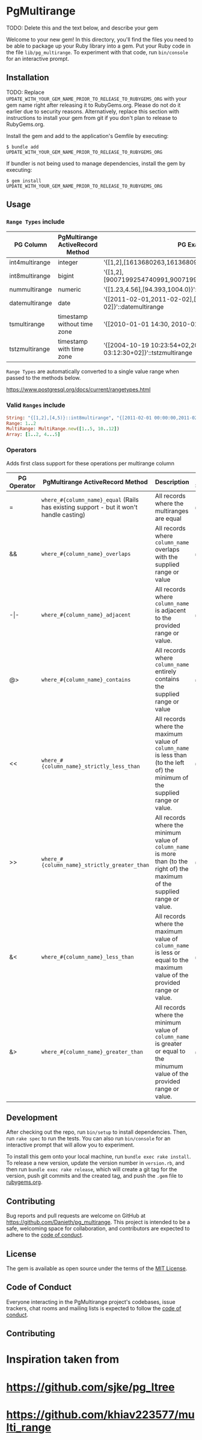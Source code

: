 # PgMultirange

TODO: Delete this and the text below, and describe your gem

Welcome to your new gem! In this directory, you'll find the files you need to be able to package up your Ruby library into a gem. Put your Ruby code in the file `lib/pg_multirange`. To experiment with that code, run `bin/console` for an interactive prompt.

## Installation

TODO: Replace `UPDATE_WITH_YOUR_GEM_NAME_PRIOR_TO_RELEASE_TO_RUBYGEMS_ORG` with your gem name right after releasing it to RubyGems.org. Please do not do it earlier due to security reasons. Alternatively, replace this section with instructions to install your gem from git if you don't plan to release to RubyGems.org.

Install the gem and add to the application's Gemfile by executing:

    $ bundle add UPDATE_WITH_YOUR_GEM_NAME_PRIOR_TO_RELEASE_TO_RUBYGEMS_ORG

If bundler is not being used to manage dependencies, install the gem by executing:

    $ gem install UPDATE_WITH_YOUR_GEM_NAME_PRIOR_TO_RELEASE_TO_RUBYGEMS_ORG

## Usage

### `Range Types` include
| PG Column | PgMultirange ActiveRecord Method | PG Example | Ruby Example |
|----------|---------------------|---------|---------|
| int4multirange | integer | '{[1,2],[1613680263,1613680981)}'::int4multirange | 1613680981 |
| int8multirange | bigint| '{[1,2],[9007199254740991,90071992547409934)}'::int8multirange | 90071992547409934 |
| nummultirange | numeric| '{[1.23,4.56],[94.393,1004.0)}'::nummultirange | 1004.0 |
| datemultirange | date | '{[2011-02-01,2011-02-02],[2012-02-01,2012-02-02]}'::datemultirange | Date.new(2001,2,3) |
| tsmultirange | timestamp without time zone| '{[2010-01-01 14:30, 2010-01-01 15:30)}'::tsmultirange | DateTime.new(2001,2,3) |
| tstzmultirange | timestamp with time zone | '{[2004-10-19 10:23:54+02,2004-12-20 03:12:30+02]}'::tstzmultirange | Time.now.in_time_zone("EST") |

`Range Types` are automatically converted to a single value range when passed to the methods below.

https://www.postgresql.org/docs/current/rangetypes.html


### Valid `Ranges` include
```ruby
String: "{[1,2],[4,5)}::int8multirange", "{[2011-02-01 00:00:00,2011-02-01 23:59:59]}::tsmultirange"
Range: 1..2
MultiRange: MultiRange.new([1..5, 10..12])
Array: [1..2, 4...5]
```

### Operators

Adds first class support for these operations per multirange column

| PG Operator | PgMultirange ActiveRecord Method | Description | Gist Support? | Accepts |
|----------|---------------------|-------------|-----------|-------|
| = | `where_#{column_name}_equal` (Rails has existing support - but it won't handle casting) | All records where the multiranges are equal | ✅ | `Range` |
| &&  | `where_#{column_name}_overlaps` | All records where `column_name` overlaps with the supplied range or value | ✅ | `Range`, `Range Type` |
| -\|- | `where_#{column_name}_adjacent` | All records where `column_name` is adjacent to the provided range or value. | ✅ | `Range`, `Range Type` |
| @>  | `where_#{column_name}_contains` | All records where `column_name` entirely contains the supplied range or value | ✅ | `Range`, `Range Type` |
| <<  | `where_#{column_name}_strictly_less_than` | All records where the maximum value of `column_name` is less than (to the left of) the minimum of the supplied range or value. | ✅ | `Range`, `Range Type` |
| >>  | `where_#{column_name}_strictly_greater_than` | All records where the minimum value of `column_name` is more than (to the right of) the maximum of the supplied range or value. | ✅ | `Range`, `Range Type` |
| &< | `where_#{column_name}_less_than` | All records where the maximum value of `column_name` is less or equal to the maximum value of the provided range or value. | ✅ | `Range`, `Range Type` |
| &> | `where_#{column_name}_greater_than` | All records where the minimum value of `column_name` is greater or equal to the minumum value of the provided range or value. | ✅ | `Range`, `Range Type` |
<!-- I don't understand how this is gist -->
<!-- | <@ | `where_#{column_name}_contained_by` | All records entirely contained by the given range | ✅ | `Range` | -->

## Development

After checking out the repo, run `bin/setup` to install dependencies. Then, run `rake spec` to run the tests. You can also run `bin/console` for an interactive prompt that will allow you to experiment.

To install this gem onto your local machine, run `bundle exec rake install`. To release a new version, update the version number in `version.rb`, and then run `bundle exec rake release`, which will create a git tag for the version, push git commits and the created tag, and push the `.gem` file to [rubygems.org](https://rubygems.org).

## Contributing

Bug reports and pull requests are welcome on GitHub at https://github.com/Danieth/pg_multirange. This project is intended to be a safe, welcoming space for collaboration, and contributors are expected to adhere to the [code of conduct](https://github.com/Danieth/pg_multirange/blob/master/CODE_OF_CONDUCT.md).

## License

The gem is available as open source under the terms of the [MIT License](https://opensource.org/licenses/MIT).

## Code of Conduct

Everyone interacting in the PgMultirange project's codebases, issue trackers, chat rooms and mailing lists is expected to follow the [code of conduct](https://github.com/Danieth/pg_multirange/blob/master/CODE_OF_CONDUCT.md).

## Contributing

<!-- createdb pg_multirange_test -->

# Inspiration taken from
# https://github.com/sjke/pg_ltree
# https://github.com/khiav223577/multi_range
